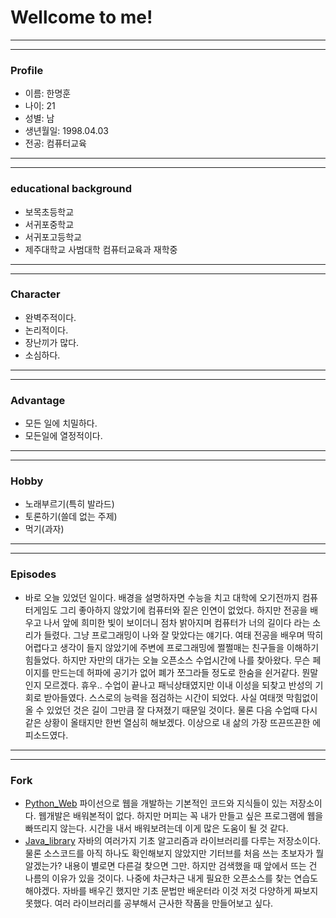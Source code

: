 # Wellcome to me! 
---
---
### Profile
* 이름: 한명훈
* 나이: 21
* 성별: 남
* 생년월일: 1998.04.03
* 전공: 컴퓨터교육
---
---
### educational background
* 보목초등학교
* 서귀포중학교
* 서귀포고등학교
* 제주대학교 사범대학 컴퓨터교육과 재학중
---
---
### Character
* 완벽주적이다.
* 논리적이다.
* 장난끼가 많다.
* 소심하다.
---
---
### Advantage
* 모든 일에 치밀하다.
* 모든일에 열정적이다.
---
---
### Hobby
* 노래부르기(특히 발라드)
* 토론하기(쓸데 없는 주제)
* 먹기(과자)
---
---
### Episodes
* 바로 오늘 있었던 일이다. 배경을 설명하자면 수능을 치고 대학에 오기전까지 컴퓨터게임도 그리 좋아하지 않았기에 컴퓨터와 짙은 인연이 없었다. 하지만 전공을 배우고 나서 앞에 희미한 빛이 보이더니 점차 밝아지며 컴퓨터가 너의 길이다 라는 소리가 들렸다. 그냥 프로그래밍이 나와 잘 맞았다는 얘기다. 여태 전공을 배우며 딱히 어렵다고 생각이 들지 않았기에 주변에 프로그래밍에 쩔쩔매는 친구들을 이해하기 힘들었다. 하지만 자만의 대가는 오늘 오픈소스 수업시간에 나를 찾아왔다. 무슨 페이지를 만드는데 허파에 공기가 없어 폐가 쪼그라들 정도로 한숨을 쉰거같다. 뭔말인지 모르겠다. 휴우.. 수업이 끝나고 패닉상태였지만 이내 이성을 되찾고 반성의 기회로 받아들였다. 스스로의 능력을 점검하는 시간이 되었다. 사실 여태껏 막힘없이 올 수 있었던 것은 길이 그만큼 잘 다져졌기 때문일 것이다. 물론 다음 수업때 다시 같은 상황이 올태지만 한번 열심히 해보겠다. 이상으로 내 삶의 가장 뜨끈뜨끈한 에피소드였다.
---
---
### Fork
* [Python_Web](https://github.com/hanmh/PyTorch-FastCampus)
파이선으로 웹을 개발하는 기본적인 코드와 지식들이 있는 저장소이다.
웹개발은 배워본적이 없다. 하지만 머피는 꼭 내가 만들고 싶은 프로그램에 웹을 빠뜨리지 않는다. 시간을 내서 배워보려는데 이게 많은 도움이 될 것 같다.
* [Java_library](https://github.com/hanmh/Java)
자바의 여러가지 기초 알고리즘과 라이브러리를 다루는 저장소이다. 물론 소스코드를 아직 하나도 확인해보지 않았지만 기터브를 처음 쓰는 초보자가 뭘 알겠는가? 내용이 별로면 다른걸 찾으면 그만. 하지만 검색했을 때 앞에서 뜨는 건 나름의 이유가 있을 것이다. 나중에 차근차근 내게 필요한 오픈소스를 찾는 연습도 해야겠다.
자바를 배우긴 했지만 기초 문법만 배운터라 이것 저것 다양하게 짜보지 못했다. 여러 라이브러리를 공부해서 근사한 작품을 만들어보고 싶다.
